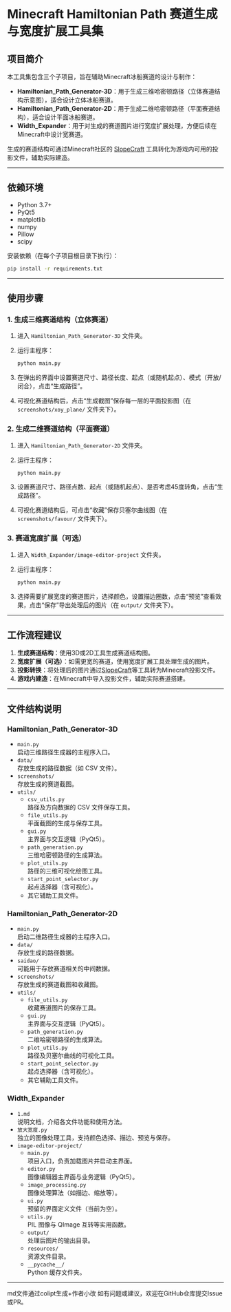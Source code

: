 # Minecraft Hamiltonian Path 赛道生成与宽度扩展工具集

## 项目简介

本工具集包含三个子项目，旨在辅助Minecraft冰船赛道的设计与制作：

- **Hamiltonian_Path_Generator-3D**：用于生成三维哈密顿路径（立体赛道结构示意图），适合设计立体冰船赛道。
- **Hamiltonian_Path_Generator-2D**：用于生成二维哈密顿路径（平面赛道结构），适合设计平面冰船赛道。
- **Width_Expander**：用于对生成的赛道图片进行宽度扩展处理，方便后续在Minecraft中设计宽赛道。

生成的赛道结构可通过Minecraft社区的 [SlopeCraft](https://github.com/Slimefun/Slimefun4/wiki/SlopeCraft) 工具转化为游戏内可用的投影文件，辅助实际建造。

---

## 依赖环境

- Python 3.7+
- PyQt5
- matplotlib
- numpy
- Pillow
- scipy

安装依赖（在每个子项目根目录下执行）：

```sh
pip install -r requirements.txt
```

---

## 使用步骤

### 1. 生成三维赛道结构（立体赛道）

1. 进入 `Hamiltonian_Path_Generator-3D` 文件夹。
2. 运行主程序：

   ```sh
   python main.py
   ```

3. 在弹出的界面中设置赛道尺寸、路径长度、起点（或随机起点）、模式（开放/闭合），点击“生成路径”。
4. 可视化赛道结构后，点击“生成截图”保存每一层的平面投影图（在 `screenshots/xoy_plane/` 文件夹下）。

### 2. 生成二维赛道结构（平面赛道）

1. 进入 `Hamiltonian_Path_Generator-2D` 文件夹。
2. 运行主程序：

   ```sh
   python main.py
   ```

3. 设置赛道尺寸、路径点数、起点（或随机起点）、是否考虑45度转角，点击“生成路径”。
4. 可视化赛道结构后，可点击“收藏”保存贝塞尔曲线图（在 `screenshots/favour/` 文件夹下）。

### 3. 赛道宽度扩展（可选）

1. 进入 `Width_Expander/image-editor-project` 文件夹。
2. 运行主程序：

   ```sh
   python main.py
   ```

3. 选择需要扩展宽度的赛道图片，选择颜色，设置描边圈数，点击“预览”查看效果，点击“保存”导出处理后的图片（在 `output/` 文件夹下）。

---

## 工作流程建议

1. **生成赛道结构**：使用3D或2D工具生成赛道结构图。
2. **宽度扩展（可选）**：如需更宽的赛道，使用宽度扩展工具处理生成的图片。
3. **投影转换**：将处理后的图片通过[SlopeCraft](https://github.com/Slimefun/Slimefun4/wiki/SlopeCraft)等工具转为Minecraft投影文件。
4. **游戏内建造**：在Minecraft中导入投影文件，辅助实际赛道搭建。

---

## 文件结构说明

### Hamiltonian_Path_Generator-3D

- `main.py`  
  启动三维路径生成器的主程序入口。
- `data/`  
  存放生成的路径数据（如 CSV 文件）。
- `screenshots/`  
  存放生成的赛道截图。
- `utils/`
  - `csv_utils.py`  
    路径及方向数据的 CSV 文件保存工具。
  - `file_utils.py`  
    平面截图的生成与保存工具。
  - `gui.py`  
    主界面与交互逻辑（PyQt5）。
  - `path_generation.py`  
    三维哈密顿路径的生成算法。
  - `plot_utils.py`  
    路径的三维可视化绘图工具。
  - `start_point_selector.py`  
    起点选择器（含可视化）。
  - 其它辅助工具文件。

### Hamiltonian_Path_Generator-2D

- `main.py`  
  启动二维路径生成器的主程序入口。
- `data/`  
  存放生成的路径数据。
- `saidao/`  
  可能用于存放赛道相关的中间数据。
- `screenshots/`  
  存放生成的赛道截图和收藏图。
- `utils/`
  - `file_utils.py`  
    收藏赛道图片的保存工具。
  - `gui.py`  
    主界面与交互逻辑（PyQt5）。
  - `path_generation.py`  
    二维哈密顿路径的生成算法。
  - `plot_utils.py`  
    路径及贝塞尔曲线的可视化工具。
  - `start_point_selector.py`  
    起点选择器（含可视化）。
  - 其它辅助工具文件。

### Width_Expander

- `1.md`  
  说明文档，介绍各文件功能和使用方法。
- `放大宽度.py`  
  独立的图像处理工具，支持颜色选择、描边、预览与保存。
- `image-editor-project/`
  - `main.py`  
    项目入口，负责加载图片并启动主界面。
  - `editor.py`  
    图像编辑器主界面与业务逻辑（PyQt5）。
  - `image_processing.py`  
    图像处理算法（如描边、缩放等）。
  - `ui.py`  
    预留的界面定义文件（当前为空）。
  - `utils.py`  
    PIL 图像与 QImage 互转等实用函数。
  - `output/`  
    处理后图片的输出目录。
  - `resources/`  
    资源文件目录。
  - `__pycache__/`  
    Python 缓存文件夹。

---

md文件通过colipt生成+作者小改
如有问题或建议，欢迎在GitHub仓库提交Issue或PR。
